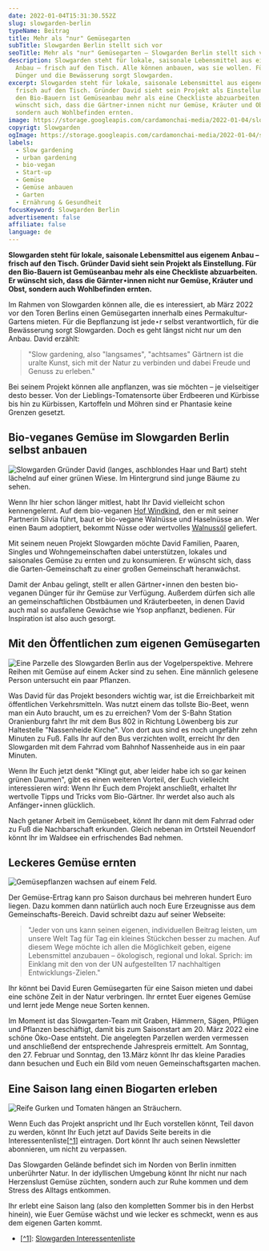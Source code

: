 ```yaml
---
date: 2022-01-04T15:31:30.552Z
slug: slowgarden-berlin
typeName: Beitrag
title: Mehr als "nur" Gemüsegarten
subTitle: Slowgarden Berlin stellt sich vor
seoTitle: Mehr als "nur" Gemüsegarten – Slowgarden Berlin stellt sich vor
description: Slowgarden steht für lokale, saisonale Lebensmittel aus eigenem
  Anbau – frisch auf den Tisch. Alle können anbauen, was sie wollen. Für den
  Dünger und die Bewässerung sorgt Slowgarden.
excerpt: Slowgarden steht für lokale, saisonale Lebensmittel aus eigenem Anbau –
  frisch auf den Tisch. Gründer David sieht sein Projekt als Einstellung. Für
  den Bio-Bauern ist Gemüseanbau mehr als eine Checkliste abzuarbeiten. Er
  wünscht sich, dass die Gärtner⋆innen nicht nur Gemüse, Kräuter und Obst,
  sondern auch Wohlbefinden ernten.
image: https://storage.googleapis.com/cardamonchai-media/2022-01-04/slowgarden-berlin-ernte-jpg-imagine-587828_736738_1024_768/640.webp
copyrigt: Slowgarden
ogImage: https://storage.googleapis.com/cardamonchai-media/2022-01-04/slowgarden-berlin-fb-png-imagine-587828_786b31_1200_628/640.webp
labels:
  - Slow gardening
  - urban gardening
  - bio-vegan
  - Start-up
  - Gemüse
  - Gemüse anbauen
  - Garten
  - Ernährung & Gesundheit
focusKeyword: Slowgarden Berlin
advertisement: false
affiliate: false
language: de
---
```

**Slowgarden steht für lokale, saisonale Lebensmittel aus eigenem Anbau – frisch auf den Tisch. Gründer David sieht sein Projekt als Einstellung. Für den Bio-Bauern ist Gemüseanbau mehr als eine Checkliste abzuarbeiten. Er wünscht sich, dass die Gärnter⋆innen nicht nur Gemüse, Kräuter und Obst, sondern auch Wohlbefinden ernten.**

Im Rahmen von Slowgarden können alle, die es interessiert, ab März 2022 vor den Toren Berlins einen Gemüsegarten innerhalb eines Permakultur-Gartens mieten. Für die Bepflanzung ist jede⋆r selbst verantwortlich, für die Bewässerung sorgt Slowgarden. Doch es geht längst nicht nur um den Anbau. David erzählt:

> "Slow gardening, also "langsames", "achtsames" Gärtnern ist die uralte Kunst, sich mit der Natur zu verbinden und dabei Freude und Genuss zu erleben."

Bei seinem Projekt können alle anpflanzen, was sie möchten – je vielseitiger desto besser. Von der Lieblings-Tomatensorte über Erdbeeren und Kürbisse bis hin zu Kürbissen, Kartoffeln und Möhren sind er Phantasie keine Grenzen gesetzt.

## Bio-veganes Gemüse im Slowgarden Berlin selbst anbauen

![Slowgarden Gründer David (langes, aschblondes Haar und Bart) steht lächelnd auf einer grünen Wiese. Im Hintergrund sind junge Bäume zu sehen.](https://storage.googleapis.com/cardamonchai-media/2022-01-04/slowgarden-berlin-david-jpg-imagine-b8d8f8_83866e_1024_768/640.webp "Slowgarden Gründer David auf Hof Windkind.")

Wenn Ihr hier schon länger mitlest, habt Ihr David vielleicht schon kennengelernt. Auf dem bio-veganen [Hof Windkind](https:///2019/09/hof-windkind-walnuss-baum-adoptieren/), den er mit seiner Partnerin Silvia führt, baut er bio-vegane Walnüsse und Haselnüsse an. Wer einen Baum adoptiert, bekommt Nüsse oder wertvolles [Walnussöl](https:///2020/10/walnussoel-hof-windkind/) geliefert.

Mit seinem neuen Projekt Slowgarden möchte David Familien, Paaren, Singles und Wohngemeinschaften dabei unterstützen, lokales und saisonales Gemüse zu ernten und zu konsumieren. Er wünscht sich, dass die Garten-Gemeinschaft zu einer großen Gemeinschaft heranwächst. 

Damit der Anbau gelingt, stellt er allen Gärtner⋆innen den besten bio-veganen Dünger für ihr Gemüse zur Verfügung. Außerdem dürfen sich alle an gemeinschaftlichen Obstbäumen und Kräuterbeeten, in denen David auch mal so ausfallene Gewächse wie Ysop anpflanzt, bedienen. Für Inspiration ist also auch gesorgt.

## Mit den Öffentlichen zum eigenen Gemüsegarten

![Eine Parzelle des Slowgarden Berlin aus der Vogelperspektive. Mehrere Reihen mit Gemüse auf einem Acker sind zu sehen. Eine männlich gelesene Person untersucht ein paar Pflanzen. ](https://storage.googleapis.com/cardamonchai-media/2022-01-04/slowgarden-berlin-parzelle-von-oben-jpg-imagine-083808_345024_768_1024/640.webp "So schön kann Gemüseanbau sein.")

Was David für das Projekt besonders wichtig war, ist die Erreichbarkeit mit öffentlichen Verkehrsmitteln. Was nutzt einem das tollste Bio-Beet, wenn man ein Auto braucht, um es zu erreichen? Vom der S-Bahn Station Oranienburg fahrt Ihr mit dem Bus 802 in Richtung Löwenberg bis zur Haltestelle "Nassenheide Kirche". Von dort aus sind es noch ungefähr zehn Minuten zu Fuß. Falls Ihr auf den Bus verzichten wollt, erreicht Ihr den Slowgarden mit dem Fahrrad vom Bahnhof Nassenheide aus in ein paar Minuten.

Wenn Ihr Euch jetzt denkt "Klingt gut, aber leider habe ich so gar keinen grünen Daumen", gibt es einen weiteren Vorteil, der Euch vielleicht interessieren wird: Wenn Ihr Euch dem Projekt anschließt, erhaltet Ihr wertvolle Tipps und Tricks vom Bio-Gärtner. Ihr werdet also auch als Anfänger⋆innen glücklich.

Nach getaner Arbeit im Gemüsebeet, könnt Ihr dann mit dem Fahrrad oder zu Fuß die Nachbarschaft erkunden. Gleich nebenan im Ortsteil Neuendorf könnt Ihr im Waldsee ein erfrischendes Bad nehmen.

## Leckeres Gemüse ernten

![Gemüsepflanzen wachsen auf einem Feld.](https://storage.googleapis.com/cardamonchai-media/2022-01-04/slowgarden-berlin-parzelle-jpg-imagine-a88888_77885a_1024_768/640.webp "So ähnlich könnte Eure Parzelle im Slowgarden Berlin aussehen.")

Der Gemüse-Ertrag kann pro Saison durchaus bei mehreren hundert Euro liegen. Dazu kommen dann natürlich auch noch Eure Erzeugnisse aus dem Gemeinschafts-Bereich. David schreibt dazu auf seiner Webseite:

> "Jeder von uns kann seinen eigenen, individuellen Beitrag leisten, um unsere Welt Tag für Tag ein kleines Stückchen besser zu machen. Auf diesem Wege möchte ich allen die Möglichkeit geben, eigene Lebensmittel anzubauen – ökologisch, regional und lokal. Sprich: im Einklang mit den von der UN aufgestellten 17 nachhaltigen Entwicklungs-Zielen."

Ihr könnt bei David Euren Gemüsegarten für eine Saison mieten und dabei eine schöne Zeit in der Natur verbringen. Ihr erntet Euer eigenes Gemüse und lernt jede Menge neue Sorten kennen.

Im Moment ist das Slowgarten-Team mit Graben, Hämmern, Sägen, Pflügen und Pflanzen beschäftigt, damit bis zum Saisonstart am 20. März 2022 eine schöne Öko-Oase entsteht. Die angelegten Parzellen werden vermessen und anschließend der entsprechende Jahrespreis ermittelt. Am Sonntag, den 27. Februar und Sonntag, den 13.März könnt Ihr das kleine Paradies dann besuchen und Euch ein Bild vom neuen Gemeinschaftsgarten machen.

## Eine Saison lang einen Biogarten erleben

![Reife Gurken und Tomaten hängen an Sträuchern.](https://storage.googleapis.com/cardamonchai-media/2022-01-04/slowgarden-berlin-gurken-tomaten-jpg-imagine-182808_7d903a_1024_768/640.webp "Wie wäre es mit Gurken und Tomaten aus eigenem Anbau?")

Wenn Euch das Projekt anspricht und Ihr Euch vorstellen könnt, Teil davon zu werden, könnt Ihr Euch jetzt auf Davids Seite bereits in die Interessentenliste[[^1]](craftdocs://open?blockId=958FA867-6D3A-4D22-A3FC-C359AF9F1C68&spaceId=null) eintragen. Dort könnt Ihr auch seinen Newsletter abonnieren, um nicht zu verpassen.

Das Slowgarden Gelände befindet sich im Norden von Berlin inmitten unberührter Natur. In der idyllischen Umgebung könnt Ihr nicht nur nach Herzenslust Gemüse züchten, sondern auch zur Ruhe kommen und dem Stress des Alltags entkommen.

Ihr erlebt eine Saison lang (also den kompletten Sommer bis in den Herbst hinein), wie Euer Gemüse wächst und wie lecker es schmeckt, wenn es aus dem eigenen Garten kommt.

* [[^1]](craftdocs://open?blockId=958FA867-6D3A-4D22-A3FC-C359AF9F1C68&spaceId=null):  [Slowgarden Interessentenliste](https://www.slowgarden.de/info/parzelle-mieten.html)